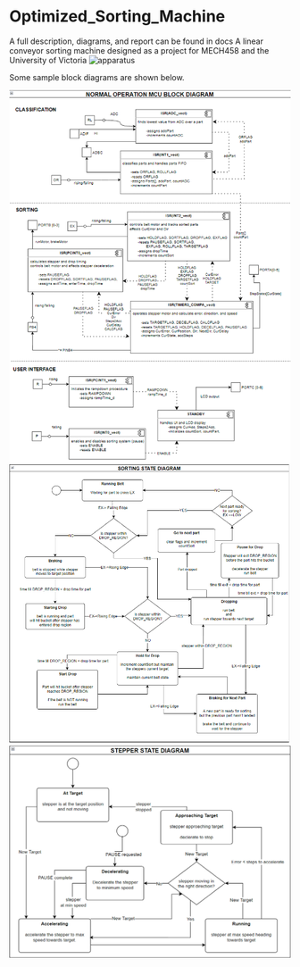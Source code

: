 # Optimized_Sorting_Machine
A full description, diagrams, and report can be found in docs A linear conveyor sorting machine designed as a project for MECH458 and the University of Victoria
![apparatus](./docs/apparatus.png)

Some sample block diagrams are shown below.

![apparatus](./docs/Operationblockdiagram.png)
![apparatus](./docs/sortstatechart.png)
![apparatus](./docs/stepperstatechart.png)